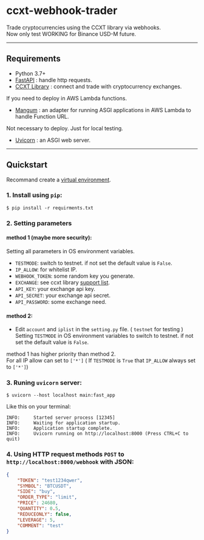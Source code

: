 # ccxt-webhook-trader

Trade cryptocurrencies using the CCXT library via webhooks. </br>
Now only test WORKING for Binance USD-M future.

---
## Requirements
* Python 3.7+
* <a href="https://github.com/tiangolo/fastapi" target="_blank">FastAPI</a> : handle http requests.
* <a href="https://github.com/ccxt/ccxt" target="_blank">CCXT Library</a> : connect and trade with cryptocurrency exchanges.

If you need to deploy in AWS Lambda functions.

* <a href="https://github.com/jordaneremieff/mangum" target="_blank">Mangum</a> : an adapter for running ASGI applications in AWS Lambda to handle Function URL.

Not necessary to deploy. Just for local testing.
* <a href="https://github.com/encode/uvicorn" target="_blank">Uvicorn</a> : an ASGI web server.
---

## Quickstart

Recommand create a <a href="https://docs.python.org/3/tutorial/venv.html" target="_blank">virtual environment</a>.

### 1. Install using `pip`:
```shell
$ pip install -r requirments.txt
```

### 2. Setting parameters
#### method 1 (maybe more security):
Setting all parameters in OS environment variables.
* `TESTMODE`: switch to testnet. if not set the default value is `False`.
* `IP_ALLOW`: for whitelist IP.
* `WEBHOOK_TOKEN`: some random key you generate.
* `EXCHANGE`: see ccxt library <a href="https://docs.ccxt.com/en/latest/exchange-markets.html" target="_blank">support list</a>.
* `API_KEY`: your exchange api key.
* `API_SECRET`: your exchange api secret.
* `API_PASSWORD`: some exchange need.

#### method 2:
* Edit `account` and `iplist` in the `setting.py` file. ( `testnet` for testing ) </br>
Setting `TESTMODE` in OS environment variables to switch to testnet. if not set the default value is `False`.

method 1 has higher priority than method 2. </br>
For all IP allow can set to `['*']` ( If `TESTMODE` is `True` that `IP_ALLOW` always set to `['*']`)

### 3. Runing `uvicorn` server:
```shell
$ uvicorn --host localhost main:fast_app
```
Like this on your terminal:
```shell
INFO:     Started server process [12345]
INFO:     Waiting for application startup.
INFO:     Application startup complete.
INFO:     Uvicorn running on http://localhost:8000 (Press CTRL+C to quit)
```
### 4. Using HTTP request methods `POST` to `http://localhost:8000/webhook` with JSON:
```json
{
    "TOKEN": "test1234qwer",
    "SYMBOL": "BTCUSDT",
    "SIDE": "buy",
    "ORDER_TYPE": "limit",
    "PRICE": 24680,
    "QUANTITY": 0.5,
    "REDUCEONLY": false,
    "LEVERAGE": 5,
    "COMMENT": "test"
}
```
